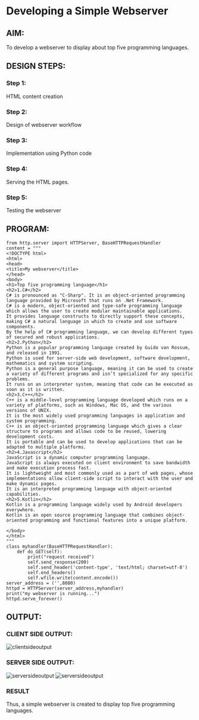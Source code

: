 # Developing a Simple Webserver
## AIM:
To develop a webserver to display about top five programming languages.    

## DESIGN STEPS:
### Step 1: 
HTML content creation
### Step 2:
Design of webserver workflow
### Step 3:
Implementation using Python code
### Step 4:
Serving the HTML pages.
### Step 5:
Testing the webserver

## PROGRAM:
```
from http.server import HTTPServer, BaseHTTPRequestHandler
content = """
<!DOCTYPE html>
<html>
<head>
<title>My webserver</title>
</head>
<body>
<h1>Top five programming language</h1>
<h2>1.C#</h2>
C# is pronounced as "C-Sharp". It is an object-oriented programming language provided by Microsoft that runs on .Net Framework.
C# is a modern, object-oriented and type-safe programming language which allows the user to create modular maintainable applications.
It provides language constructs to directly support these concepts, making C# a natural language in which to create and use software components.
By the help of C# programming language, we can develop different types of secured and robust applications.
<h2>2.Python</h2>
Python is a popular programming language created by Guido van Rossum, and released in 1991.
Python is used for server-side web development, software development, mathematics and system scripting.
Python is a general purpose language, meaning it can be used to create a variety of different programs and isn’t specialized for any specific problems.
It runs on an interpreter system, meaning that code can be executed as soon as it is written.
<h2>3.C++</h2>
C++ is a middle-level programming language developed which runs on a variety of platforms, such as Windows, Mac OS, and the various versions of UNIX.
It is the most widely used programming languages in application and system programming.
C++ is an object-oriented programming language which gives a clear structure to programs and allows code to be reused, lowering development costs.
It is portable and can be used to develop applications that can be adapted to multiple platforms.
<h2>4.Javascript</h2>
JavaScript is a dynamic computer programming language.
JavaScript is always executed on client environment to save bandwidth and make execution process fast.
It is lightweight and most commonly used as a part of web pages, whose implementations allow client-side script to interact with the user and make dynamic pages.
It is an interpreted programming language with object-oriented capabilities.
<h2>5.Kotlin</h2>
Kotlin is a programming language widely used by Android developers everywhere.
Kotlin is an open source programming language that combines object-oriented programming and functional features into a unique platform.

</body>
</html>
"""
class myhandler(BaseHTTPRequestHandler):
    def do_GET(self):
        print("request received")
        self.send_response(200)
        self.send_header('content-type', 'text/html; charset=utf-8')
        self.end_headers()
        self.wfile.write(content.encode())
server_address = ('',8080)
httpd = HTTPServer(server_address,myhandler)
print("my webserver is running...")
httpd.serve_forever()
```
## OUTPUT:
### CLIENT SIDE OUTPUT:
![clientsideoutput](./images/clientside1.png)

### SERVER SIDE OUTPUT:
![serversideoutput](./images/serverside1.png)
![serversideoutput](./images/serverside2.png)

### RESULT 
Thus, a simple webserver is created to display top five programming languages.
